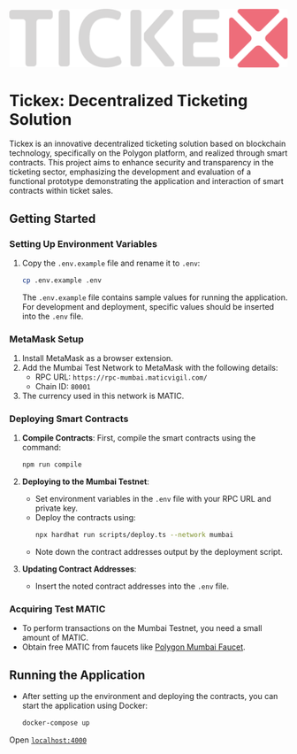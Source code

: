 ![tickex](app/priv/static/images/tickex_color_light.svg)
# Tickex: Decentralized Ticketing Solution

Tickex is an innovative decentralized ticketing solution based on blockchain technology, specifically on the Polygon platform, and realized through smart contracts. This project aims to enhance security and transparency in the ticketing sector, emphasizing the development and evaluation of a functional prototype demonstrating the application and interaction of smart contracts within ticket sales.

## Getting Started

### Setting Up Environment Variables

1. Copy the `.env.example` file and rename it to `.env`:
    ```bash
    cp .env.example .env
    ```
   The `.env.example` file contains sample values for running the application. For development and deployment, specific values should be inserted into the `.env` file.

### MetaMask Setup

1. Install MetaMask as a browser extension.
2. Add the Mumbai Test Network to MetaMask with the following details:
   - RPC URL: `https://rpc-mumbai.maticvigil.com/`
   - Chain ID: `80001`
3. The currency used in this network is MATIC.

### Deploying Smart Contracts

1. **Compile Contracts**:
   First, compile the smart contracts using the command:
   ```bash
   npm run compile
   ```

2. **Deploying to the Mumbai Testnet**:
   - Set environment variables in the `.env` file with your RPC URL and private key.
   - Deploy the contracts using:
     ```bash
     npx hardhat run scripts/deploy.ts --network mumbai
     ```
   - Note down the contract addresses output by the deployment script.

3. **Updating Contract Addresses**:
   - Insert the noted contract addresses into the `.env` file.

### Acquiring Test MATIC

- To perform transactions on the Mumbai Testnet, you need a small amount of MATIC.
- Obtain free MATIC from faucets like [Polygon Mumbai Faucet](https://mumbaifaucet.com/).

## Running the Application

- After setting up the environment and deploying the contracts, you can start the application using Docker:
  ```bash
  docker-compose up
  ```

Open [`localhost:4000`](http://localhost:4000/)